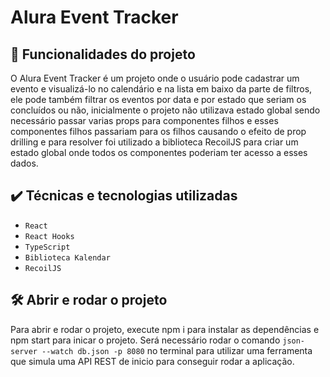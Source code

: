 # Alura Event Tracker


## 🔨 Funcionalidades do projeto

O Alura Event Tracker é um projeto onde o usuário pode cadastrar um evento e visualizá-lo no calendário e na lista em baixo da parte de filtros, ele pode também filtrar os eventos por data e por estado que seriam os concluídos ou não, inicialmente o projeto não utilizava estado global sendo necessário passar varias props para componentes filhos e esses componentes filhos passariam para os filhos causando o efeito de prop drilling e para resolver foi utilizado a biblioteca RecoilJS para criar um estado global onde todos os componentes poderiam ter acesso a esses dados.

## ✔️ Técnicas e tecnologias utilizadas

- `React`
- `React Hooks`
- `TypeScript`
- `Biblioteca Kalendar`
- `RecoilJS`

## 🛠️ Abrir e rodar o projeto

Para abrir e rodar o projeto, execute npm i para instalar as dependências e npm start para inicar o projeto.
Será necessário rodar o comando `json-server --watch db.json -p 8080` no terminal para utilizar uma ferramenta que simula uma API REST de inicio para conseguir rodar a aplicação.